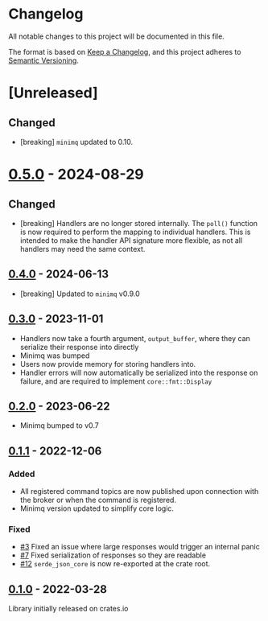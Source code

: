 # Changelog
All notable changes to this project will be documented in this file.

The format is based on [Keep a Changelog](https://keepachangelog.com/en/1.0.0/),
and this project adheres to [Semantic Versioning](https://semver.org/spec/v2.0.0.html).

# [Unreleased]

## Changed

* [breaking] `minimq` updated to 0.10.

# [0.5.0] - 2024-08-29

## Changed
* [breaking] Handlers are no longer stored internally. The `poll()` function is now required to
perform the mapping to individual handlers. This is intended to make the handler API signature more
flexible, as not all handlers may need the same context.

## [0.4.0] - 2024-06-13

* [breaking] Updated to `minimq` v0.9.0


## [0.3.0] - 2023-11-01

* Handlers now take a fourth argument, `output_buffer`, where they can serialize their response into
directly
* Minimq was bumped
* Users now provide memory for storing handlers into.
* Handler errors will now automatically be serialized into the response on failure, and are required
to implement `core::fmt::Display`

## [0.2.0] - 2023-06-22

* Minimq bumped to v0.7

## [0.1.1] - 2022-12-06

### Added
* All registered command topics are now published upon connection with the broker or when the
command is registered.
* Minimq version updated to simplify core logic.

### Fixed
* [#3](https://github.com/quartiq/minireq/issues/3) Fixed an issue where large responses would trigger an internal panic
* [#7](https://github.com/quartiq/minireq/issues/7) Fixed serialization of responses so they are readable
* [#12](https://github.com/quartiq/minireq/issues/12) `serde_json_core` is now re-exported at the
  crate root.

## [0.1.0] - 2022-03-28

Library initially released on crates.io

[0.5.0]: https://github.com/quartiq/minireq/releases/tag/v0.5.0
[0.4.0]: https://github.com/quartiq/minireq/releases/tag/v0.4.0
[0.3.0]: https://github.com/quartiq/minireq/releases/tag/v0.3.0
[0.2.0]: https://github.com/quartiq/minireq/releases/tag/v0.2.0
[0.1.1]: https://github.com/quartiq/minireq/releases/tag/v0.1.1
[0.1.0]: https://github.com/quartiq/minireq/releases/tag/v0.1.0
